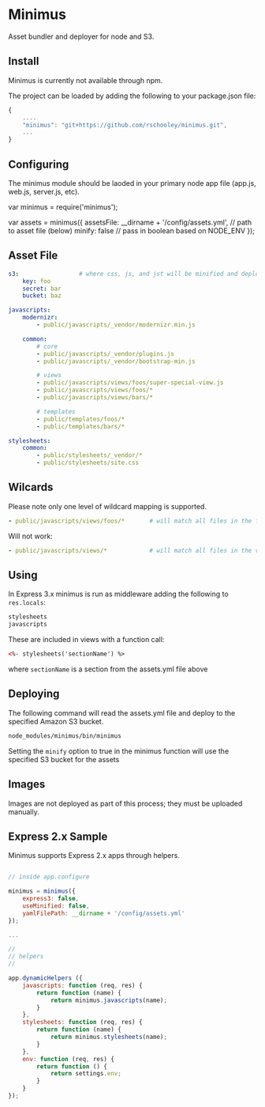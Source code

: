 # Minimus
Asset bundler and deployer for node and S3.


## Install
Minimus is currently not available through npm.  

The project can be loaded by adding the following to your package.json file:

```javascript
{
    ....
    "minimus": "git+https://github.com/rschooley/minimus.git",
    ...
}
```

## Configuring
The minimus module should be laoded in your primary node app file (app.js, web.js, server.js, etc).

var minimus = require('minimus');

var assets = minimus({
    assetsFile:     __dirname + '/config/assets.yml',   // path to asset file (below)
    minify:         false                               // pass in boolean based on NODE_ENV
});

## Asset File

```yml
s3:                 # where css, js, and jst will be minified and deployed when ```minify: true```
    key: foo
    secret: bar
    bucket: baz

javascripts:
    modernizr:
        - public/javascripts/_vendor/modernizr.min.js

    common:
        # core
        - public/javascripts/_vendor/plugins.js
        - public/javascripts/_vendor/bootstrap-min.js

        # views
        - public/javascripts/views/foos/super-special-view.js
        - public/javascripts/views/foos/*
        - public/javascripts/views/bars/*

        # templates
        - public/templates/foos/*
        - public/templates/bars/*

stylesheets:
    common:
        - public/stylesheets/_vendor/*
        - public/stylesheets/site.css
```

## Wilcards
Please note only one level of wildcard mapping is supported.

```yml
- public/javascripts/views/foos/*       # will match all files in the foos dir
```

Will not work:
```yml
- public/javascripts/views/*            # will match all files in the views dir, not in the child dirs below
```

## Using
In Express 3.x minimus is run as middleware adding the following to ```res.locals```:
```javascript
stylesheets
javascripts
```

These are included in views with a function call:
```html
<%- stylesheets('sectionName') %>
```

where ```sectionName``` is a section from the assets.yml file above


## Deploying
The following command will read the assets.yml file and deploy to the specified Amazon S3 bucket.

```bash
node_modules/minimus/bin/minimus
```

Setting the ```minify``` option to true in the minimus function will use the specified S3 bucket for the assets


## Images
Images are not deployed as part of this process; they must be uploaded manually.


## Express 2.x Sample
Minimus supports Express 2.x apps through helpers.

```javascript

// inside app.configure

minimus = minimus({
    express3: false,
    useMinified: false,
    yamlFilePath: __dirname + '/config/assets.yml'
});

...

//
// helpers
//

app.dynamicHelpers ({
    javascripts: function (req, res) {
        return function (name) {
            return minimus.javascripts(name);
        }
    },
    stylesheets: function (req, res) {
        return function (name) {
            return minimus.stylesheets(name);
        }
    },
    env: function (req, res) {
        return function () {
            return settings.env;
        }
    }
});
```
